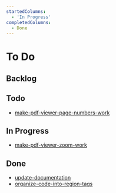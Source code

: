 ```yaml
---
startedColumns:
  - 'In Progress'
completedColumns:
  - Done
---
```


# To Do

## Backlog

## Todo

- [make-pdf-viewer-page-numbers-work](tasks/make-pdf-viewer-page-numbers-work.md)

## In Progress

- [make-pdf-viewer-zoom-work](tasks/make-pdf-viewer-zoom-work.md)

## Done

- [update-documentation](tasks/update-documentation.md)
- [organize-code-into-region-tags](tasks/organize-code-into-region-tags.md)
